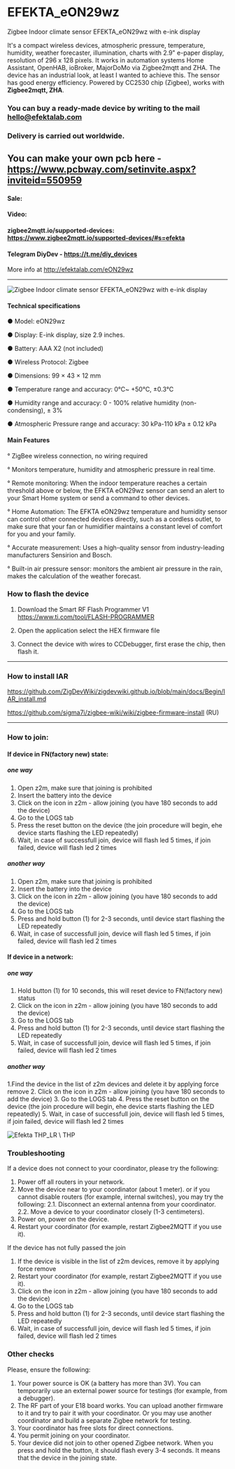 # EFEKTA_eON29wz
Zigbee Indoor climate sensor EFEKTA_eON29wz with e-ink display

It's a compact wireless devices, atmospheric pressure, temperature, humidity, weather forecaster, illumination, charts with 2.9" e-paper display, resolution of 296 x 128 pixels. It works in automation systems Home Assistant, OpenHAB, ioBroker, MajorDoMo via Zigbee2mqtt and ZHA.
The device has an industrial look, at least I wanted to achieve this. 
The sensor has good energy efficiency. Powered by CC2530 chip (Zigbee), works with **Zigbee2mqtt, ZHA**.

### You can buy a ready-made device by writing to the mail hello@efektalab.com

### Delivery is carried out worldwide.

## You can make your own pcb here - https://www.pcbway.com/setinvite.aspx?inviteid=550959


#### Sale: 

#### Video:

#### zigbee2mqtt.io/supported-devices: https://www.zigbee2mqtt.io/supported-devices/#s=efekta

#### Telegram DiyDev - https://t.me/diy_devices

More info at http://efektalab.com/eON29wz

---

![Zigbee Indoor climate sensor EFEKTA_eON29wz with e-ink display]([https://github.com/smartboxchannel/EFEKTA_eON213z/blob/main/IMAGES/002.jpg](https://github.com/smartboxchannel/EFEKTA_eON29wz/blob/main/Images/photo_2022-06-24_20-59-10%20(2).jpg)) 
#### Technical specifications

● Model: eON29wz

● Display: E-ink display, size 2.9 inches.

● Battery: AAA X2 (not included)

● Wireless Protocol: Zigbee

● Dimensions: 99 × 43 × 12 mm

● Temperature range and accuracy: 0℃~ +50°C, ±0.3℃

● Humidity range and accuracy: 0 - 100% relative humidity (non-condensing), ± 3%

● Atmospheric Pressure range and accuracy: 30 kPa-110 kPa ± 0.12 kPa



#### Main Features

° ZigBee wireless connection, no wiring required

° Monitors temperature, humidity and atmospheric pressure in real time.

° Remote monitoring: When the indoor temperature reaches a certain threshold above or below, the EFKTA eON29wz  sensor can send an alert to your Smart Home system or send a command to other devices.

°  Home Automation: The EFKTA eON29wz temperature and humidity sensor can control other connected devices directly, such as a cordless outlet, to make sure that your fan or humidifier maintains a constant level of comfort for you and your family.

° Accurate measurement: Uses a high-quality sensor from industry-leading manufacturers Sensirion and Bosch.

° Built-in air pressure sensor: monitors the ambient air pressure in the rain, makes the calculation of the weather forecast.


### How to flash the device

1. Download the Smart RF Flash Programmer V1 https://www.ti.com/tool/FLASH-PROGRAMMER

2. Open the application select the HEX firmware file

3. Connect the device with wires to CCDebugger, first erase the chip, then flash it.

---

### How to install IAR

https://github.com/ZigDevWiki/zigdevwiki.github.io/blob/main/docs/Begin/IAR_install.md

https://github.com/sigma7i/zigbee-wiki/wiki/zigbee-firmware-install (RU)

---

### How to join:
#### If device in FN(factory new) state:
##### one way
1. Open z2m, make sure that joining is prohibited
2. Insert the battery into the device
3. Click on the icon in z2m - allow joining (you have 180 seconds to add the device)
4. Go to the LOGS tab
5. Press the reset button on the device (the join procedure will begin, еhe device starts flashing the LED repeatedly)
6. Wait, in case of successfull join, device will flash led 5 times, if join failed, device will flash led 2 times

##### another way
1. Open z2m, make sure that joining is prohibited
2. Insert the battery into the device
3. Click on the icon in z2m - allow joining (you have 180 seconds to add the device)
4. Go to the LOGS tab
5. Press and hold button (1) for 2-3 seconds, until device start flashing the LED repeatedly
6. Wait, in case of successfull join, device will flash led 5 times, if join failed, device will flash led 2 times


#### If device in a network:
##### one way 
1. Hold button (1) for 10 seconds, this will reset device to FN(factory new) status 
2. Click on the icon in z2m - allow joining (you have 180 seconds to add the device)
3. Go to the LOGS tab
5. Press and hold button (1) for 2-3 seconds, until device start flashing the LED repeatedly
6. Wait, in case of successfull join, device will flash led 5 times, if join failed, device will flash led 2 times

##### another way
1.Find the device in the list of z2m devices and delete it by applying force remove
2. Click on the icon in z2m - allow joining (you have 180 seconds to add the device)
3. Go to the LOGS tab
4. Press the reset button on the device (the join procedure will begin, еhe device starts flashing the LED repeatedly)
5. Wait, in case of successfull join, device will flash led 5 times, if join failed, device will flash led 2 times

![Efekta THP_LR \ THP](https://github.com/smartboxchannel/EFEKTA_eON213z/blob/main/IMAGES/003.jpg) 

### Troubleshooting

If a device does not connect to your coordinator, please try the following:

1. Power off all routers in your network.
2. Move the device near to your coordinator (about 1 meter).
or if you cannot disable routers (for example, internal switches), you may try the following:
2.1. Disconnect an external antenna from your coordinator.
2.2. Move a device to your coordinator closely (1-3 centimeters).
3. Power on, power on the device.
4. Restart your coordinator (for example, restart Zigbee2MQTT if you use it).

If the device has not fully passed the join

1. If the device is visible in the list of z2m devices, remove it by applying force remove
2. Restart your coordinator (for example, restart Zigbee2MQTT if you use it).
3. Click on the icon in z2m - allow joining (you have 180 seconds to add the device)
4. Go to the LOGS tab
5. Press and hold button (1) for 2-3 seconds, until device start flashing the LED repeatedly
6. Wait, in case of successfull join, device will flash led 5 times, if join failed, device will flash led 2 times



### Other checks

Please, ensure the following:

1. Your power source is OK (a battery has more than 3V). You can temporarily use an external power source for testings (for example, from a debugger).
2. The RF part of your E18 board works. You can upload another firmware to it and try to pair it with your coordinator. Or you may use another coordinator and build a separate Zigbee network for testing.
3. Your coordinator has free slots for direct connections.
4. You permit joining on your coordinator.
5. Your device did not join to other opened Zigbee network. When you press and hold the button, it should flash every 3-4 seconds. It means that the device in the joining state.
